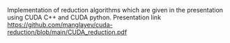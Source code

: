 Implementation of reduction algorithms which are given in the presentation using CUDA C++ and CUDA python.
Presentation link https://github.com/manglayev/cuda-reduction/blob/main/CUDA_reduction.pdf
